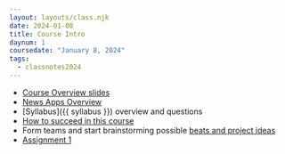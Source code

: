```yaml
---
layout: layouts/class.njk
date: 2024-01-08
title: Course Intro
daynum: 1
coursedate: "January 8, 2024"
tags:
  - classnotes2024
---
```


* [Course Overview slides][]
* [News Apps Overview](../../topics/news_apps_overview/)
* [Syllabus]({{ syllabus }}) overview and questions
* [How to succeed in this course](../../topics/how_to_succeed/)
* Form teams and start brainstorming possible [beats and project ideas](../../topics/beats_and_user_stories/)
* [Assignment 1](../../assignments/1/)

[Course Overview slides]: https://docs.google.com/presentation/d/1do22QSsyV4pb7BDUnkYQOQpziUrcvC_Q4-oyToq2oyk/edit?usp=sharing
